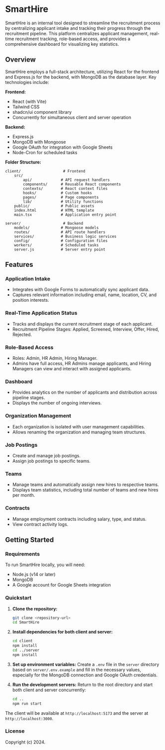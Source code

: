# SmartHire

SmartHire is an internal tool designed to streamline the recruitment process by centralizing applicant intake and tracking their progress through the recruitment pipeline. This platform centralizes applicant management, real-time recruitment tracking, role-based access, and provides a comprehensive dashboard for visualizing key statistics.

## Overview

SmartHire employs a full-stack architecture, utilizing React for the frontend and Express.js for the backend, with MongoDB as the database layer. Key technologies include:

**Frontend:**
- React (with Vite)
- Tailwind CSS
- shadcn/ui component library
- Concurrently for simultaneous client and server operation

**Backend:**
- Express.js
- MongoDB with Mongoose
- Google OAuth for integration with Google Sheets
- Node-Cron for scheduled tasks

**Folder Structure:**

```
client/                   # Frontend
    src/
        api/             # API request handlers
        components/      # Reusable React components
        contexts/        # React context files
        hooks/           # Custom hooks
        pages/           # Page components
        lib/             # Utility functions
    public/              # Public assets
    index.html           # HTML template
    main.tsx             # Application entry point

server/                   # Backend
    models/              # Mongoose models
    routes/              # API route handlers
    services/            # Business logic services
    config/              # Configuration files
    workers/             # Scheduled tasks
    server.js            # Server entry point
```

## Features

### Application Intake
- Integrates with Google Forms to automatically sync applicant data.
- Captures relevant information including email, name, location, CV, and position interests.

### Real-Time Application Status
- Tracks and displays the current recruitment stage of each applicant.
- Recruitment Pipeline Stages: Applied, Screened, Interview, Offer, Hired, Rejected.

### Role-Based Access
- Roles: Admin, HR Admin, Hiring Manager.
- Admins have full access, HR Admins manage applicants, and Hiring Managers can view and interact with assigned applicants.

### Dashboard
- Provides analytics on the number of applicants and distribution across pipeline stages.
- Displays the number of ongoing interviews.

### Organization Management
- Each organization is isolated with user management capabilities.
- Allows renaming the organization and managing team structures.

### Job Postings
- Create and manage job postings.
- Assign job postings to specific teams.

### Teams
- Manage teams and automatically assign new hires to respective teams.
- Displays team statistics, including total number of teams and new hires per month.

### Contracts
- Manage employment contracts including salary, type, and status.
- View contract activity logs.

## Getting Started

### Requirements

To run SmartHire locally, you will need:
- Node.js (v14 or later)
- MongoDB
- A Google account for Google Sheets integration

### Quickstart

1. **Clone the repository:**
   ```bash
   git clone <repository-url>
   cd SmartHire
   ```

2. **Install dependencies for both client and server:**
   ```bash
   cd client
   npm install
   cd ../server
   npm install
   ```

3. **Set up environment variables:**
   Create a `.env` file in the `server` directory based on `server/.env.example` and fill in the necessary values, especially for the MongoDB connection and Google OAuth credentials.

4. **Run the development servers:**
   Return to the root directory and start both client and server concurrently:
   ```bash
   cd ..
   npm run start
   ```

The client will be available at `http://localhost:5173` and the server at `http://localhost:3000`.

### License

Copyright (c) 2024.
